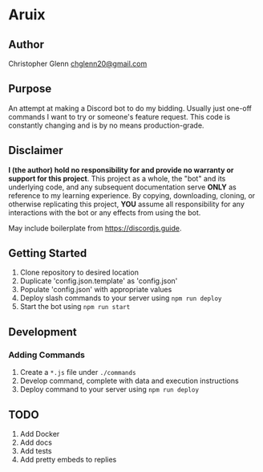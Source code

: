 # Aruix

## Author
Christopher Glenn
chglenn20@gmail.com

## Purpose
An attempt at making a Discord bot to do my bidding. Usually just one-off commands I want to try or someone's feature request. This code is constantly changing and is by no means production-grade. 

## Disclaimer
**I (the author) hold no responsibility for and provide no warranty or support for this project**. This project as a whole, the "bot" and its underlying code, and any subsequent documentation serve **ONLY** as reference to my learning experience. By copying, downloading, cloning, or otherwise replicating this project, **YOU** assume all responsibility for any interactions with the bot or any effects from using the bot.

May include boilerplate from https://discordjs.guide.

## Getting Started
1. Clone repository to desired location
1. Duplicate 'config.json.template' as 'config.json'
1. Populate 'config.json' with appropriate values
1. Deploy slash commands to your server using `npm run deploy`
1. Start the bot using `npm run start`

## Development
### Adding Commands
1. Create a `*.js` file under `./commands`
1. Develop command, complete with data and execution instructions
1. Deploy command to your server using `npm run deploy`

## TODO
1. Add Docker
1. Add docs
1. Add tests
1. Add pretty embeds to replies

